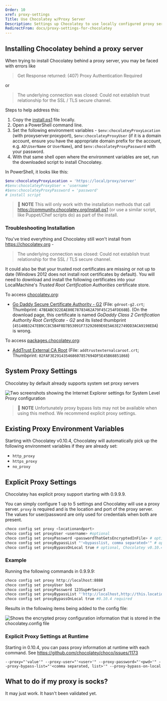 ```yaml
---
Order: 10
xref: proxy-settings
Title: Use Chocolatey w/Proxy Server
Description: Settings up Chocolatey to use locally configured proxy server
RedirectFrom: docs/proxy-settings-for-chocolatey
---
```


## Installing Chocolatey behind a proxy server

When trying to install Chocolatey behind a proxy server, you may be faced with errors like

> Get Response returned: (407) Proxy Authentication Required

or

> The underlying connection was closed: Could not establish trust relationship for the SSL / TLS secure channel.

Steps to help address this:

1. Copy the [install.ps1](https://community.chocolatey.org/install.ps1) file locally.
2. Open a PowerShell command line.
3. Set the following environment variables - `$env:chocolateyProxyLocation` (with proxyserver:proxyport), `$env:chocolateyProxyUser` (if it is a domain account, ensure you have the appropriate domain prefix for the account, e.g. `AD\UserName` or `UserName`), and `$env:chocolateyProxyPassword` with your password.
4. With that same shell open where the environment variables are set, run the downloaded script to install Chocolatey.

In PowerShell, it looks like this:

~~~powershell
$env:chocolateyProxyLocation = 'https://local/proxy/server'
#$env:chocolateyProxyUser = 'username'
#$env:chocolateyProxyPassword = 'password'
# install script
~~~

> :memo: **NOTE** This will only work with the installation methods that call https://community.chocolatey.org/install.ps1 (or use a similar script, like Puppet/Chef scripts do) as part of the install.

### Troubleshooting Installation

You've tried everything and Chocolatey still won't install from https://chocolatey.org -

> The underlying connection was closed: Could not establish trust relationship for the SSL / TLS secure channel.

It could also be that your trusted root certificates are missing or not up to date (Windows 2012 does not install root certificates by default). You will need to download and install the following certificates into your LocalMachine's *Trusted Root Certification Authorities* certificate store.

To access [chocolatey.org](https://chocolatey.org):
* [Go Daddy Secure Certificate Authority - G2](https://certs.godaddy.com/repository) (File: `gdroot-g2.crt`; Thumbprint: `47BEABC922EAE80E78783462A79F45C254FDE68B`). (On the download page, this certificate is named *GoDaddy Class 2 Certification Authority Root Certificate - G2* and its listed thumbprint (`45140B3247EB9CC8C5B4F0D7B53091F73292089E6E5A63E2749DD3ACA9198EDA`) is wrong.

To access [packages.chocolatey.org](https://packages.chocolatey.org):
* [AddTrust External CA Root](https://support.comodo.com/index.php?/Default/Knowledgebase/Article/View/917/91/) (File: `addtrustexternalcaroot.crt`; Thumbprint: `02FAF3E291435468607857694DF5E45B68851868`)

## System Proxy Settings

Chocolatey by default already supports system set proxy servers

![Two screenshots showing the Internet Explorer settings for System Level Proxy configuration](/assets/images/system-proxy-settings.png)

> :memo: **NOTE** Unfortunately proxy bypass lists may not be available when using this method. We recommend explicit proxy settings.

## Existing Proxy Environment Variables

Starting with Chocolatey v0.10.4, Chocolatey will automatically pick up the following environment variables if they are already set:

* `http_proxy`
* `https_proxy`
* `no_proxy`

## Explicit Proxy Settings

Chocolatey has explicit proxy support starting with 0.9.9.9.

You can simply configure 1 up to 5 settings and Chocolatey will use a proxy server. `proxy` is required and is the location and port of the proxy server. The values for user/password are only used for credentials when both are present.

~~~sh
choco config set proxy <locationandport>
choco config set proxyUser <username> #optional
choco config set proxyPassword <passwordThatGetsEncryptedInFile> # optional
choco config set proxyBypassList "'<bypasslist, comma separated>'" # optional, Chocolatey v0.10.4 required
choco config set proxyBypassOnLocal true # optional, Chocolatey v0.10.4 required
~~~~

### Example

Running the following commands in 0.9.9.9:

~~~sh
choco config set proxy http://localhost:8888
choco config set proxyUser bob
choco config set proxyPassword 123Sup#rSecur3
choco config set proxyBypassList "'http://localhost,http://this.location/'" #0.10.4 required
choco config set proxyBypassOnLocal true #0.10.4 required
~~~

Results in the following items being added to the config file:

![Shows the encrypted proxy configuration information that is stored in the chocolatey.config file](/assets/images/proxy-config-changes.png)

### Explicit Proxy Settings at Runtime

Starting in 0.10.4, you can pass proxy information at runtime with each command. See https://github.com/chocolatey/choco/issues/1173

`--proxy="'value'" --proxy-user="'<user>'" --proxy-password="'<pwd>'" --proxy-bypass-list="'<comma separated, list>'" --proxy-bypass-on-local`

## What to do if my proxy is socks?

It may just work. It hasn't been validated yet.
